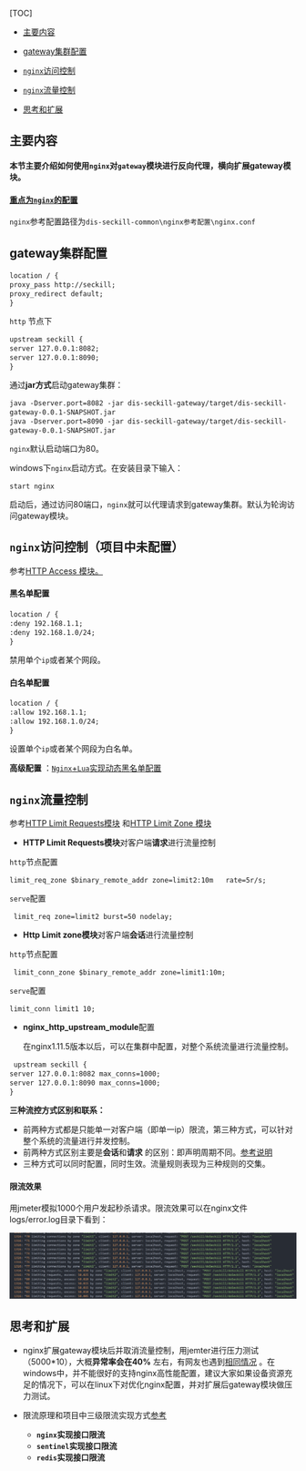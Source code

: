 [TOC]

- [主要内容](#主要内容)

- [gateway集群配置](#gateway集群配置)

- [`nginx`访问控制](#nginx访问控制（项目中未配置）)

- [`nginx`流量控制](#流量控制)

- [思考和扩展](#思考和扩展)

## 主要内容

#### 本节主要介绍如何使用`nginx`对`gateway`模块进行反向代理，横向扩展gateway模块。

#### [重点为`nginx`的配置](https://www.nginx.cn/doc/)

`nginx`参考配置路径为`dis-seckill-common\nginx参考配置\nginx.conf`

## gateway集群配置

```properties
location / {
proxy_pass http://seckill;
proxy_redirect default;
}
```

`http` 节点下

```properties
upstream seckill {
server 127.0.0.1:8082; 
server 127.0.0.1:8090;  
}
```

通过**jar方式**启动gateway集群：

```shell
java -Dserver.port=8082 -jar dis-seckill-gateway/target/dis-seckill-gateway-0.0.1-SNAPSHOT.jar
java -Dserver.port=8090 -jar dis-seckill-gateway/target/dis-seckill-gateway-0.0.1-SNAPSHOT.jar
```

`nginx`默认启动端口为80。

windows下`nginx`启动方式。在安装目录下输入：

```shell
start nginx
```

启动后，通过访问80端口，`nginx`就可以代理请求到gateway集群。默认为轮询访问gateway模块。

## `nginx`访问控制（项目中未配置）

参考[HTTP Access 模块。](https://www.nginx.cn/doc/standard/httpaccess.html)

#### 黑名单配置

```properties
location / {
:deny 192.168.1.1;
:deny 192.168.1.0/24;
}
```

禁用单个`ip`或者某个网段。

#### 白名单配置

```properties
location / {
:allow 192.168.1.1;
:allow 192.168.1.0/24;
}
```

设置单个`ip`或者某个网段为白名单。

**高级配置**
：[`Nginx`+`Lua`实现动态黑名单配置](https://blog.csdn.net/sz85850597/article/details/85223835)

## `nginx`流量控制

参考[HTTP Limit Requests模块](https://www.nginx.cn/doc/standard/httplimitrequest.html)
和[HTTP Limit Zone 模块](https://www.nginx.cn/doc/standard/httplimitzone.html)

- **HTTP Limit Requests模块**对客户端**请求**进行流量控制

`http`节点配置

```properties
limit_req_zone $binary_remote_addr zone=limit2:10m   rate=5r/s;
```

`serve`配置

```properties
 limit_req zone=limit2 burst=50 nodelay;
```

- **Http Limit zone模块**对客户端**会话**进行流量控制

`http`节点配置

```properties
 limit_conn_zone $binary_remote_addr zone=limit1:10m;
```

`serve`配置

```properties
limit_conn limit1 10;
```

- **nginx_http_upstream_module**配置

  在nginx1.11.5版本以后，可以在集群中配置，对整个系统流量进行流量控制。

```properties
 upstream seckill {
server 127.0.0.1:8082 max_conns=1000; 
server 127.0.0.1:8090 max_conns=1000;  
}
```

**三种流控方式区别和联系：**

- 前两种方式都是只能单一对客户端（即单一ip）限流，第三种方式，可以针对整个系统的流量进行并发控制。
- 前两种方式区别主要是**会话**和**请求**
  的区别：即声明周期不同。[参考说明](https://segmentfault.com/a/1190000022303019)
- 三种方式可以同时配置，同时生效。流量规则表现为三种规则的交集。

#### 限流效果

用jmeter模拟1000个用户发起秒杀请求。限流效果可以在nginx文件logs/error.log目录下看到：

![nginx限流](assets/nginx限流.png)

## 思考和扩展

- nginx扩展gateway模块后并取消流量控制，用jemter进行压力测试（5000*10），大概**异常率会在40%**
  左右，有网友也遇到[相同情况](https://q.cnblogs.com/q/109603/)
  。在windows中，并不能很好的支持nginx高性能配置，建议大家如果设备资源充足的情况下，可以在linux下对优化nginx配置，并对扩展后gateway模块做压力测试。
- 限流原理和项目中三级限流实现方式[参考](限流原理.md)

  - **`nginx`实现接口限流**
  - **`sentinel`实现接口限流**
  - **`redis`实现接口限流**